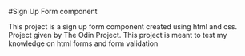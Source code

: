 #Sign Up Form component

This project is a sign up form component created using html and css. Project given by The Odin Project.
This project is meant to test my knowledge on html forms and form validation
